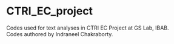 # CTRI_EC_project
Codes used for text analyses in CTRI EC Project at GS Lab, IBAB. 
<br>Codes authored by Indraneel Chakraborty.

